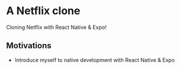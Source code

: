# A Netflix clone

Cloning Netflix with React Native & Expo!

## Motivations

* Introduce myself to native development with React Native & Expo
